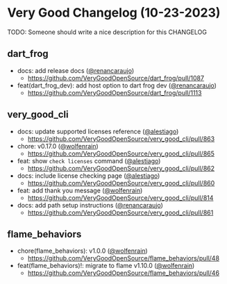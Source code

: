 # Very Good Changelog (10-23-2023)

TODO: Someone should write a nice description for this CHANGELOG

## dart_frog
- docs: add release docs ([@renancaraujo](https://github.com/renancaraujo))
	- https://github.com/VeryGoodOpenSource/dart_frog/pull/1087
- feat(dart_frog_dev): add host option to dart frog dev ([@renancaraujo](https://github.com/renancaraujo))
	- https://github.com/VeryGoodOpenSource/dart_frog/pull/1113

## very_good_cli
- docs: update supported licenses reference ([@alestiago](https://github.com/alestiago))
	- https://github.com/VeryGoodOpenSource/very_good_cli/pull/863
- chore: v0.17.0 ([@wolfenrain](https://github.com/wolfenrain))
	- https://github.com/VeryGoodOpenSource/very_good_cli/pull/865
- feat: show `check licenses` command ([@alestiago](https://github.com/alestiago))
	- https://github.com/VeryGoodOpenSource/very_good_cli/pull/862
- docs: include license checking page ([@alestiago](https://github.com/alestiago))
	- https://github.com/VeryGoodOpenSource/very_good_cli/pull/860
- feat: add thank you message ([@wolfenrain](https://github.com/wolfenrain))
	- https://github.com/VeryGoodOpenSource/very_good_cli/pull/814
- docs: add path setup instructions ([@renancaraujo](https://github.com/renancaraujo))
	- https://github.com/VeryGoodOpenSource/very_good_cli/pull/861

## flame_behaviors
- chore(flame_behaviors): v1.0.0 ([@wolfenrain](https://github.com/wolfenrain))
	- https://github.com/VeryGoodOpenSource/flame_behaviors/pull/48
- feat(flame_behaviors)!: migrate to flame v1.10.0 ([@wolfenrain](https://github.com/wolfenrain))
	- https://github.com/VeryGoodOpenSource/flame_behaviors/pull/46
